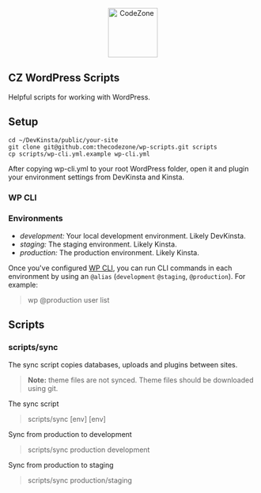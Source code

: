 
<p align="center">
  <a href="https://codezone.io/">
    <img alt="CodeZone" src="https://prismic-io.s3.amazonaws.com/codezone/5f2169a6-d854-478d-b0d4-93e8b18d0bb7_cz-lines-orange-dark.svg" height="100">
  </a>
</p>


CZ WordPress Scripts
--------------------

Helpful scripts for working with WordPress. 

## Setup

```
cd ~/DevKinsta/public/your-site
git clone git@github.com:thecodezone/wp-scripts.git scripts
cp scripts/wp-cli.yml.example wp-cli.yml
```

After copying wp-cli.yml to your root WordPress folder, open it and plugin your environment settings from DevKinsta and Kinsta. 

### WP CLI

### Environments

- *development:* Your local development environment. Likely DevKinsta. 
- *staging:* The staging environment. Likely Kinsta. 
- *production:* The production environment. Likely Kinsta. 

Once you've configured [WP CLI](https://developer.wordpress.org/cli/commands/), you can run CLI commands in each environment by using an `@alias` (`development` `@staging`, `@production`). For example:

> wp @production user list 

## Scripts

### scripts/sync

The sync script copies databases, uploads and plugins between sites. 

> **Note:** theme files are not synced. Theme files should be downloaded using git.

The sync script
> scripts/sync [env] [env]

Sync from production to development
> scripts/sync production development

Sync from production to staging
> scripts/sync production/staging
